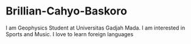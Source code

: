 # Brillian-Cahyo-Baskoro
I am Geophysics Student at Universitas Gadjah Mada. I am interested in Sports and Music. I love to learn foreign languages
